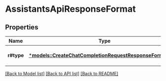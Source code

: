 # AssistantsApiResponseFormat

## Properties
Name | Type | Description | Notes
------------ | ------------- | ------------- | -------------
**r#type** | [***models::CreateChatCompletionRequestResponseFormatType**](CreateChatCompletionRequest_response_format_type.md) |  | [optional] [default to None]

[[Back to Model list]](../README.md#documentation-for-models) [[Back to API list]](../README.md#documentation-for-api-endpoints) [[Back to README]](../README.md)


